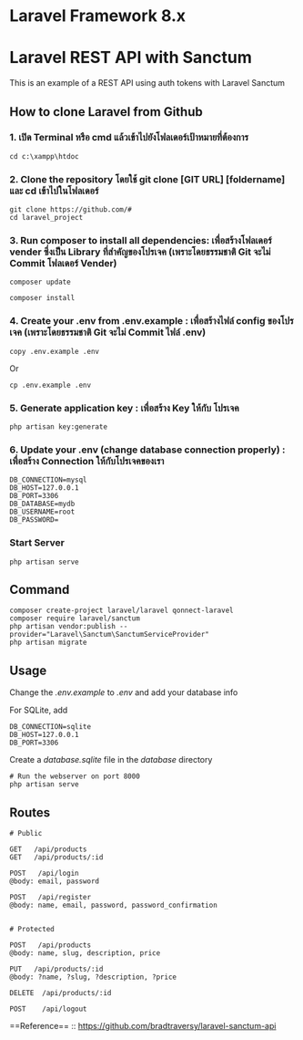 # Laravel Framework 8.x
# Laravel REST API with Sanctum

This is an example of a REST API using auth tokens with Laravel Sanctum

## How to clone Laravel from Github
### 1. เปิด Terminal หรือ cmd แล้วเข้าไปยังโฟลเดอร์เป้าหมายที่ต้องการ
```
cd c:\xampp\htdoc
```
### 2. Clone the repository โดยใช้ git clone [GIT URL] [foldername] และ cd เข้าไปในโฟลเดอร์
```
git clone https://github.com/#
cd laravel_project
```
### 3. Run composer to install all dependencies: เพื่อสร้างโฟลเดอร์ vender ซึ่งเป็น Library ที่สำคัญของโปรเจค (เพราะโดยธรรมชาติ Git จะไม่ Commit โฟลเดอร์ Vender)
```
composer update
```
```
composer install
```
### 4.  Create your .env from .env.example : เพื่อสร้างไฟล์ config ของโปรเจค (เพราะโดยธรรมชาติ Git จะไม่ Commit ไฟล์ .env)
```
copy .env.example .env
```
Or
```
cp .env.example .env
```
### 5. Generate application key : เพื่อสร้าง Key ให้กับ โปรเจค
```
php artisan key:generate
```
### 6.  Update your .env (change database connection properly) : เพื่อสร้าง Connection ให้กับโปรเจคของเรา
```
DB_CONNECTION=mysql          
DB_HOST=127.0.0.1            
DB_PORT=3306                 
DB_DATABASE=mydb       
DB_USERNAME=root             
DB_PASSWORD=
```
### Start Server
```
php artisan serve
```

## Command
```
composer create-project laravel/laravel qonnect-laravel
composer require laravel/sanctum
php artisan vendor:publish --provider="Laravel\Sanctum\SanctumServiceProvider"
php artisan migrate
```

## Usage

Change the *.env.example* to *.env* and add your database info

For SQLite, add
```
DB_CONNECTION=sqlite
DB_HOST=127.0.0.1
DB_PORT=3306
```

Create a _database.sqlite_ file in the _database_ directory

```
# Run the webserver on port 8000
php artisan serve
```

## Routes

```
# Public

GET   /api/products
GET   /api/products/:id

POST   /api/login
@body: email, password

POST   /api/register
@body: name, email, password, password_confirmation


# Protected

POST   /api/products
@body: name, slug, description, price

PUT   /api/products/:id
@body: ?name, ?slug, ?description, ?price

DELETE  /api/products/:id

POST    /api/logout
```

==Reference== :: https://github.com/bradtraversy/laravel-sanctum-api
